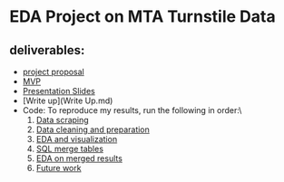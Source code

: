 # EDA Project on MTA Turnstile Data

## deliverables:
- [project proposal](project_proposal.md)
- [MVP](MVP.md)
- [Presentation Slides](MTA_EDA_presentation.pdf)
- [Write up](Write Up.md)
- Code: 
  To reproduce my results, run the following in order:\
   1. [Data scraping](1_data_scraper.ipynb)
   2. [Data cleaning and preparation](2_data_cleaning_n_prep.ipynb)
   3. [EDA and visualization](3_EDA_data_vis.ipynb)
   4. [SQL merge tables](4_mta_merged.sql)
   5. [EDA on merged results](5_merge_ADA_Analysis.ipynb)
   6. [Future work](6_Future_work.ipynb)


